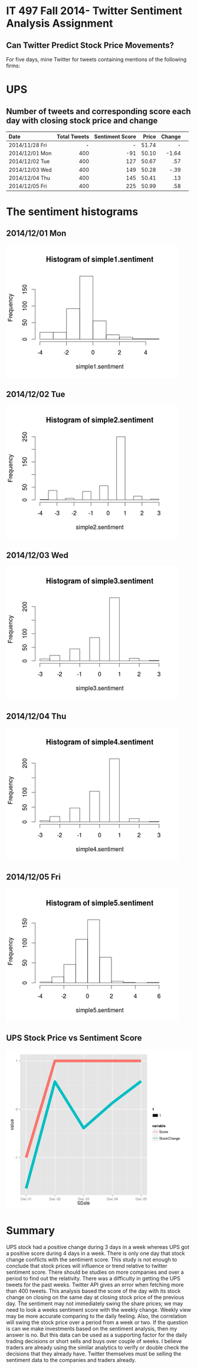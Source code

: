 


IT 497 Fall 2014- Twitter Sentiment Analysis Assignment
========================================================

Can Twitter Predict Stock Price Movements?
--------------------------------------------------------
For five days, mine Twitter for tweets containing mentions of the following firms:

UPS
========================================================
Number of tweets and corresponding score each day with closing stock price and change
--------------------------------------------
| Date            | Total Tweets  |Sentiment Score|Price  |Change |       |
| :-------------  |-------------: |-------------: |------:|------:|------:|
| 2014/11/28 Fri  |     -         |      -        | 51.74 |    -  |       | 
| 2014/12/01 Mon  |     400       |     -91       | 50.10 |-1.64      |       |
| 2014/12/02 Tue  |     400       |     127       | 50.67 |.57        |       |
| 2014/12/03 Wed  |     400       |     149       | 50.28 |-.39      |       |
| 2014/12/04 Thu  |     400       |     145       | 50.41 |.13        |       |
| 2014/12/05 Fri  |     400       |     225       | 50.99 |.58        |       |


# The sentiment histograms
## 2014/12/01 Mon
![alt text][id1]
## 2014/12/02 Tue 
![alt text][id2]
## 2014/12/03 Wed
![alt text][id3]
## 2014/12/04 Thu
![alt text][id4]
## 2014/12/05 Fri 
![alt text][id5]

## UPS Stock Price vs Sentiment Score
![alt text][id6]


Summary
========================================================
UPS stock had a positive change during 3 days in a week whereas UPS got a positive score during 4 days in a week. There is only one day that stock change conflicts with the sentiment score. This study is not enough to conclude that stock prices will influence or trend relative to twitter sentiment score. There should be studies on more companies and over a period to find out the relativity. There was a difficulty in getting the UPS tweets for the past weeks. Twitter API gives an error when fetching more than 400 tweets. This analysis based the score of the day with its stock change on closing on the same day at closing stock price of the previous day. The sentiment may not immediately swing the share prices; we may need to look a weeks sentiment score with the weekly change. Weekly view may be more accurate comparing to the daily feeling. Also, the correlation will swing the stock price over a period from a week or two. If the question is can we make investments based on the sentiment analysis, then my answer is no. But this data can be used as a supporting factor for the daily trading decisions or short sells and buys over couple of weeks. I believe traders are already using the similar analytics to verify or double check the decisions that they already have. Twitter themselves must be selling the sentiment data to the companies and traders already.



[id1]: UPS1.png "Title"
[id2]: UPS2.png "Title"
[id3]: UPS3.png "Title"
[id4]: UPS4.png "Title"
[id5]: UPS5.png "Title"
[id6]: UPSStockPrice_vs_SentiScore.png "Title"


